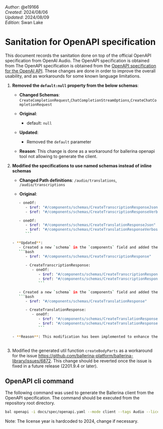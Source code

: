 _Author_:  @e19166 \
_Created_: 2024/08/06 \
_Updated_: 2024/08/09 \
_Edition_: Swan Lake

# Sanitation for OpenAPI specification

This document records the sanitation done on top of the official OpenAPI specification from OpenAI Audio. 
The OpenAPI specification is obtained from The OpenAPI specification is obtained from the [OpenAPI specification for the OpenAI API](https://github.com/openai/openai-openapi/blob/master/openapi.yaml).
These changes are done in order to improve the overall usability, and as workarounds for some known language limitations.

1. **Removed the `default:null` property from the below schemas**:

   - **Changed Schemas**: `CreateCompletionRequest`,`ChatCompletionStreamOptions`,`CreateChatCompletionRequest`

   - **Original**:
      - default: `null`

   - **Updated**:
      - Removed the `default` parameter 

   - **Reason**: This change is done as a workaround for ballerina openapi tool not allowing to generate the client.

2. **Modified the specifications to use named schemas instead of inline schemas**

   - **Changed Path definitions**:
   `/audio/translations`,
   `/audio/transcriptions`

   - **Original**:
   ```bash
      - oneOf:
         - $ref: "#/components/schemas/CreateTranscriptionResponseJson"
         - $ref: "#/components/schemas/CreateTranscriptionResponseVerboseJson"

      - oneOf:
         - $ref: "#/components/schemas/CreateTranslationResponseJson"
         - $ref: "#/components/schemas/CreateTranslationResponseVerboseJson"
         ```

   - **Updated**:
      - Created a new `schema` in the `components` field and added the reference in the `/audio/transcription` path definition
      ```bash
         - $ref: "#/components/schemas/CreateTranscriptionResponse"
      
         - CreateTranscriptionResponse:
            - oneOf:
               - $ref: "#/components/schemas/CreateTranscriptionResponseJson"
               - $ref: "#/components/schemas/CreateTranscriptionResponseVerboseJson"
               ```

      - Created a new `schema` in the `components` field and added the reference in the `/audio/translation` path definition
      ```bash
         - $ref: "#/components/schemas/CreateTranslationResponse"

         - CreateTranslationResponse:
            - oneOf:
               - $ref: "#/components/schemas/CreateTranslationResponseJson"
               - $ref: "#/components/schemas/CreateTranslationResponseVerboseJson"
               ```

   - **Reason**: This modification has been implemented to enhance the readability and user-friendliness of record naming conventions.
 
3. Modified the generated util function `createBodyParts` as a workaround for the issue https://github.com/ballerina-platform/ballerina-library/issues/6872. This change should be reverted once the issue is fixed in a future release (2201.9.4 or later).


## OpenAPI cli command

The following command was used to generate the Ballerina client from the OpenAPI specification. The command should be executed from the repository root directory.

```bash
bal openapi -i docs/spec/openapi.yaml --mode client --tags Audio --license docs/license.txt -o ballerina
```
Note: The license year is hardcoded to 2024, change if necessary.

